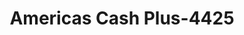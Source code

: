 ---
f_zip-code: 79849
f_state-code: TX
title: Americas Cash Plus-4425
f_phone: 915-851-0344
f_city-only: San Elizario
f_address: 11970 Socorro Rd San Elizario
f_location-unique-id: '4425'
slug: americas-cash-plus-4425
updated-on: '2024-05-30T13:46:58.046Z'
created-on: '2024-05-30T13:36:59.803Z'
published-on: '2024-05-30T13:54:32.469Z'
f_city-state: cms/city/san-elizario-tx.md
f_company: cms/company/americas-cash-plus.md
f_state: cms/state/texas.md
layout: '[payday-loan].html'
tags: payday-loan
---